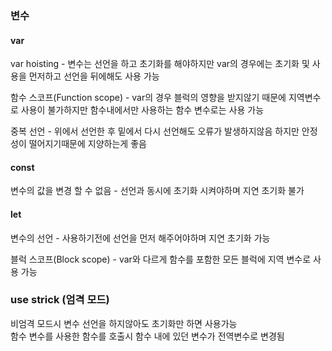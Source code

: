 ### 변수 

#### var

var hoisting - 변수는 선언을 하고 초기화를 해야하지만 var의 경우에는 초기화 및 사용을 먼저하고 선언을 뒤에해도 사용 가능   

함수 스코프(Function scope) - var의 경우 블럭의 영향을 받지않기 때문에 지역변수로 사용이 불가하지만 함수내에서만 사용하는 함수 변수로는 사용 가능  

중복 선언 - 위에서 선언한 후 밑에서 다시 선언해도 오류가 발생하지않음 하지만 안정성이 떨어지기때문에 지양하는게 좋음  

#### const 

변수의 값을 변경 할 수 없음 - 선언과 동시에 초기화 시켜야하며 지연 초기화 불가  

#### let

변수의 선언 - 사용하기전에 선언을 먼저 해주어야하며 지연 초기화 가능  

블럭 스코프(Block scope) - var와 다르게 함수를 포함한 모든 블럭에 지역 변수로 사용 가능  

### use strick (엄격 모드)

비엄격 모드시 변수 선언을 하지않아도 초기화만 하면 사용가능  
함수 변수를 사용한 함수를 호출시 함수 내에 있던 변수가 전역변수로 변경됨  

###
